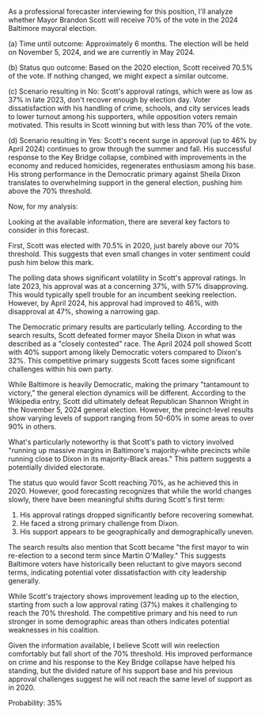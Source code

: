 As a professional forecaster interviewing for this position, I'll analyze whether Mayor Brandon Scott will receive 70% of the vote in the 2024 Baltimore mayoral election.

(a) Time until outcome: Approximately 6 months. The election will be held on November 5, 2024, and we are currently in May 2024.

(b) Status quo outcome: Based on the 2020 election, Scott received 70.5% of the vote. If nothing changed, we might expect a similar outcome.

(c) Scenario resulting in No: Scott's approval ratings, which were as low as 37% in late 2023, don't recover enough by election day. Voter dissatisfaction with his handling of crime, schools, and city services leads to lower turnout among his supporters, while opposition voters remain motivated. This results in Scott winning but with less than 70% of the vote.

(d) Scenario resulting in Yes: Scott's recent surge in approval (up to 46% by April 2024) continues to grow through the summer and fall. His successful response to the Key Bridge collapse, combined with improvements in the economy and reduced homicides, regenerates enthusiasm among his base. His strong performance in the Democratic primary against Sheila Dixon translates to overwhelming support in the general election, pushing him above the 70% threshold.

Now, for my analysis:

Looking at the available information, there are several key factors to consider in this forecast.

First, Scott was elected with 70.5% in 2020, just barely above our 70% threshold. This suggests that even small changes in voter sentiment could push him below this mark.

The polling data shows significant volatility in Scott's approval ratings. In late 2023, his approval was at a concerning 37%, with 57% disapproving. This would typically spell trouble for an incumbent seeking reelection. However, by April 2024, his approval had improved to 46%, with disapproval at 47%, showing a narrowing gap.

The Democratic primary results are particularly telling. According to the search results, Scott defeated former mayor Sheila Dixon in what was described as a "closely contested" race. The April 2024 poll showed Scott with 40% support among likely Democratic voters compared to Dixon's 32%. This competitive primary suggests Scott faces some significant challenges within his own party.

While Baltimore is heavily Democratic, making the primary "tantamount to victory," the general election dynamics will be different. According to the Wikipedia entry, Scott did ultimately defeat Republican Shannon Wright in the November 5, 2024 general election. However, the precinct-level results show varying levels of support ranging from 50-60% in some areas to over 90% in others.

What's particularly noteworthy is that Scott's path to victory involved "running up massive margins in Baltimore's majority-white precincts while running close to Dixon in its majority-Black areas." This pattern suggests a potentially divided electorate.

The status quo would favor Scott reaching 70%, as he achieved this in 2020. However, good forecasting recognizes that while the world changes slowly, there have been meaningful shifts during Scott's first term:

1. His approval ratings dropped significantly before recovering somewhat.
2. He faced a strong primary challenge from Dixon.
3. His support appears to be geographically and demographically uneven.

The search results also mention that Scott became "the first mayor to win re-election to a second term since Martin O'Malley." This suggests Baltimore voters have historically been reluctant to give mayors second terms, indicating potential voter dissatisfaction with city leadership generally.

While Scott's trajectory shows improvement leading up to the election, starting from such a low approval rating (37%) makes it challenging to reach the 70% threshold. The competitive primary and his need to run stronger in some demographic areas than others indicates potential weaknesses in his coalition.

Given the information available, I believe Scott will win reelection comfortably but fall short of the 70% threshold. His improved performance on crime and his response to the Key Bridge collapse have helped his standing, but the divided nature of his support base and his previous approval challenges suggest he will not reach the same level of support as in 2020.

Probability: 35%